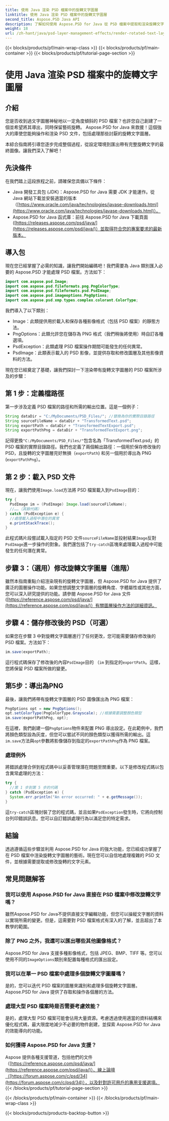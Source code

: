 ```yaml
---
title: 使用 Java 渲染 PSD 檔案中的旋轉文字圖層
linktitle: 使用 Java 渲染 PSD 檔案中的旋轉文字圖層
second_title: Aspose.PSD Java API
description: 了解如何使用 Aspose.PSD for Java 從 PSD 檔案中提取和渲染旋轉文字圖層。本逐步指南涵蓋了從設定到匯出的所有內容。
weight: 18
url: /zh-hant/java/psd-layer-management-effects/render-rotated-text-layer-psd/
---
```


{{< blocks/products/pf/main-wrap-class >}}
{{< blocks/products/pf/main-container >}}
{{< blocks/products/pf/tutorial-page-section >}}

# 使用 Java 渲染 PSD 檔案中的旋轉文字圖層

## 介紹

您是否收到過文字圖層神秘地以一定角度傾斜的 PSD 檔案？也許您自己創建了一個並希望將其導出，同時保留藝術旋轉。 Aspose.PSD for Java 來救援！這個強大的庫使您能夠操作和渲染 PSD 文件，包括處理那些討厭的旋轉文字圖層。 

本綜合指南將引導您逐步完成整個過程，從設定環境到匯出帶有完整旋轉文字的最終圖像。讓我們深入了解吧！

## 先決條件

在我們踏上這段旅程之前，請確保您具備以下條件：

- Java 開發工具包 (JDK)：Aspose.PSD for Java 需要 JDK 才能運作。從 Java 網站下載並安裝適當的版本（[https://www.oracle.com/java/technologies/javase-downloads.html](https://www.oracle.com/java/technologies/javase-downloads.html)）。
- Aspose.PSD for Java 函式庫：前往 Aspose.PSD for Java 下載頁面 ([https://releases.aspose.com/psd/java/](https://releases.aspose.com/psd/java/)）並取得符合您的專案要求的最新版本。

## 導入包

現在您已經掌握了必需的知識，讓我們開始編碼吧！我們需要為 Java 類別匯入必要的 Aspose.PSD 才能處理 PSD 檔案。方法如下：

```java
import com.aspose.psd.Image;
import com.aspose.psd.fileformats.png.PngColorType;
import com.aspose.psd.fileformats.psd.PsdImage;
import com.aspose.psd.imageoptions.PngOptions;
import com.aspose.psd.xmp.types.complex.colorant.ColorType;
```

我們導入了以下類別：

- Image：此類提供用於載入和保存各種影像格式（包括 PSD 檔案）的靜態方法。
- PngOptions：此類允許您在儲存為 PNG 格式（我們稍後將使用）時自訂各種選項。
- PsdException：此類處理 PSD 檔案操作期間可能發生的任何異常。
- PsdImage：此類表示載入的 PSD 影像，並提供存取和修改圖層及其他影像資料的方法。

現在您已經奠定了基礎，讓我們探討一下渲染帶有旋轉文字圖層的 PSD 檔案所涉及的步驟：

## 第 1 步：定義檔路徑

第一步涉及定義 PSD 檔案的路徑和所需的輸出位置。這是一個例子：

```java
String dataDir = "C:/MyDocuments/PSD_Files/"; //替換為你的實際目錄路徑
String sourceFileName = dataDir + "TransformedText.psd";
String exportPath = dataDir + "TransformedTextExport.psd";
String exportPathPng = dataDir + "TransformedTextExport.png";
```

記得更換`"C:/MyDocuments/PSD_Files/"`包含名為「TransformedText.psd」的 PSD 檔案的實際目錄路徑。我們也定義了兩個輸出路徑：一個用於保存修改後的 PSD，且旋轉的文字圖層完好無損（`exportPath`) 和另一個用於導出為 PNG (`exportPathPng`）。

## 第 2 步：載入 PSD 文件

現在，讓我們使用`Image.load`方法將 PSD 檔案載入到`PsdImage`目的：

```java
try {
  PsdImage im = (PsdImage) Image.load(sourceFileName);
  //……（其餘代碼）
} catch (PsdException e) {
  //處理載入過程中潛在的異常
  e.printStackTrace();
}
```

此程式碼片段嘗試載入指定的 PSD 文件`sourceFileName`並投射結果`Image`反對`PsdImage`進一步操作的對象。我們還包括了`try-catch`區塊來處理載入過程中可能發生的任何潛在異常。

## 步驟 3：（選用）修改旋轉文字圖層（進階）

雖然本指南重點介紹渲染現有的旋轉文字圖層，但 Aspose.PSD for Java 提供了廣泛的圖層操作功能。如果您想調整文字圖層的旋轉角度、字體屬性或其他方面，您可以深入研究提供的功能。請參閱 Aspose.PSD for Java 文件 ([https://reference.aspose.com/psd/java/](https://reference.aspose.com/psd/java/)）有關圖層操作方法的詳細資訊。

## 步驟 4：儲存修改後的 PSD（可選）

如果您在步驟 3 中對旋轉文字圖層進行了任何更改，您可能需要儲存修改後的 PSD 檔案。方法如下：

```java
im.save(exportPath);
```

這行程式碼保存了修改後的內容`PsdImage`目的 （`im` 到指定的`exportPath`。這樣，您將保留 PSD 檔案所做的變更。

## 第5步：導出為PNG

最後，讓我們將帶有旋轉文字圖層的 PSD 圖像匯出為 PNG 檔案：

```java
PngOptions opt = new PngOptions();
opt.setColorType(PngColorType.Grayscale); //根據需要調整顏色類型
im.save(exportPathPng, opt);
```

在這裡，我們創建一個`PngOptions`物件來配置 PNG 導出設定。在此範例中，我們將顏色類型設為灰度，但您可以嘗試不同的顏色類型以獲得所需的輸出。這`im.save`方法與`opt`參數將影像儲存到指定的`exportPathPng`作為 PNG 檔案。

### 處理例外

將錯誤處理合併到程式碼中以妥善管理潛在問題至關重要。以下是修改程式碼以包含異常處理的方法：

```java
try {
  //第 1 步到第 5 步的代碼
} catch (PsdException e) {
  System.err.println("An error occurred: " + e.getMessage());
}
```

這`try-catch`區塊封裝了您的程式碼，並且如果`PsdException`發生時，它將向控制台列印錯誤訊息。您可以自訂錯誤處理行為以滿足您的特定需求。

## 結論

透過遵循這些步驟並利用 Aspose.PSD for Java 的強大功能，您已經成功掌握了在 PSD 檔案中渲染旋轉文字圖層的藝術。現在您可以自信地處理複雜的 PSD 文件，並根據需要提取或修改旋轉的文字元素。

## 常見問題解答

### 我可以使用 Aspose.PSD for Java 直接在 PSD 檔案中修改旋轉文字嗎？

雖然Aspose.PSD for Java不提供直接文字編輯功能，但您可以操縱文字層的資料以實現所需的變更。但是，這需要對 PSD 檔案格式有深入的了解，並且超出了本教學的範圍。

### 除了 PNG 之外，我還可以匯出哪些其他圖像格式？

 Aspose.PSD for Java 支援多種影像格式，包括 JPEG、BMP、TIFF 等。您可以使用不同的`ImageOptions`類別來配置每種格式的匯出設定。

### 我可以在單一 PSD 檔案中處理多個旋轉文字圖層嗎？

是的，您可以迭代 PSD 檔案的圖層來識別和處理多個旋轉文字圖層。 Aspose.PSD for Java 提供了存取和操作各個層的方法。

### 處理大型 PSD 檔案時是否需要考慮效能？

是的，處理大型 PSD 檔案可能會佔用大量資源。考慮透過使用適當的資料結構來優化程式碼，最大限度地減少不必要的物件創建，並探索 Aspose.PSD for Java 的效能導向的功能。

### 如何獲得 Aspose.PSD for Java 支援？

Aspose 提供各種支援管道，包括他們的文件（[https://reference.aspose.com/psd/java/](https://reference.aspose.com/psd/java/)）、線上論壇（[https://forum.aspose.com/c/psd/34](https://forum.aspose.com/c/psd/34)），以及針對許可用戶的專用支援選項。
{{< /blocks/products/pf/tutorial-page-section >}}

{{< /blocks/products/pf/main-container >}}
{{< /blocks/products/pf/main-wrap-class >}}

{{< blocks/products/products-backtop-button >}}
